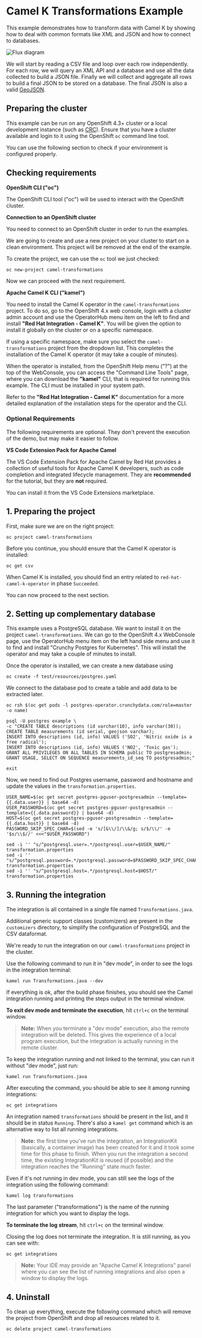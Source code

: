 # Camel K Transformations Example

This example demonstrates how to transform data with Camel K by showing how to deal with common formats like XML and JSON and how to connect to databases.

![Flux diagram](images/flux_diagram.svg)

We will start by reading a CSV file and loop over each row independently. For each row, we will query an XML API and a database and use all the data collected to build a JSON file. Finally we will collect and aggregate all rows to build a final JSON to be stored on a database. The final JSON is also a valid [GeoJSON](https://geojson.org/).

## Preparing the cluster

This example can be run on any OpenShift 4.3+ cluster or a local development instance (such as [CRC](https://github.com/code-ready/crc)). Ensure that you have a cluster available and login to it using the OpenShift `oc` command line tool.

You can use the following section to check if your environment is configured properly.

## Checking requirements
**OpenShift CLI ("oc")**

The OpenShift CLI tool ("oc") will be used to interact with the OpenShift cluster.

**Connection to an OpenShift cluster**

You need to connect to an OpenShift cluster in order to run the examples.

We are going to create and use a new project on your cluster to start on a clean environment. This project will be removed at the end of the example.

To create the project, we can use the `oc` tool we just checked:

```
oc new-project camel-transformations
```

Now we can proceed with the next requirement.

**Apache Camel K CLI ("kamel")**

You need to install the Camel K operator in the `camel-transformations` project. To do so, go to the OpenShift 4.x web console, login with a cluster admin account and use the OperatorHub menu item on the left to find and install **"Red Hat Integration - Camel K"**. You will be given the option to install it globally on the cluster or on a specific namespace.

If using a specific namespace, make sure you select the `camel-transformations` project from the dropdown list.
This completes the installation of the Camel K operator (it may take a couple of minutes).

When the operator is installed, from the OpenShift Help menu ("?") at the top of the WebConsole, you can access the "Command Line Tools" page, where you can download the **"kamel"** CLI, that is required for running this example. The CLI must be installed in your system path.

Refer to the **"Red Hat Integration - Camel K"** documentation for a more detailed explanation of the installation steps for the operator and the CLI.

### Optional Requirements

The following requirements are optional. They don't prevent the execution of the demo, but may make it easier to follow.

**VS Code Extension Pack for Apache Camel**

The VS Code Extension Pack for Apache Camel by Red Hat provides a collection of useful tools for Apache Camel K developers,
such as code completion and integrated lifecycle management. They are **recommended** for the tutorial, but they are **not**
required.

You can install it from the VS Code Extensions marketplace.

## 1. Preparing the project

First, make sure we are on the right project:

```
oc project camel-transformations
```

Before you continue, you should ensure that the Camel K operator is installed:

```
oc get csv
```

When Camel K is installed, you should find an entry related to `red-hat-camel-k-operator` in phase `Succeeded`.

You can now proceed to the next section.

## 2. Setting up complementary database

This example uses a PostgreSQL database. We want to install it on the project `camel-transformations`. We can go to the OpenShift 4.x WebConsole page, use the OperatorHub menu item on the left hand side menu and use it to find and install "Crunchy Postgres for Kubernetes". This will install the operator and may take a couple of minutes to install.

Once the operator is installed, we can create a new database using

```
oc create -f test/resources/postgres.yaml
```

We connect to the database pod to create a table and add data to be extracted later.

```
oc rsh $(oc get pods -l postgres-operator.crunchydata.com/role=master -o name)
```

```
psql -U postgres example \
-c "CREATE TABLE descriptions (id varchar(10), info varchar(30));
CREATE TABLE measurements (id serial, geojson varchar);
INSERT INTO descriptions (id, info) VALUES ('SO2', 'Nitric oxide is a free radical');
INSERT INTO descriptions (id, info) VALUES ('NO2', 'Toxic gas');
GRANT ALL PRIVILEGES ON ALL TABLES IN SCHEMA public TO postgresadmin;
GRANT USAGE, SELECT ON SEQUENCE measurements_id_seq TO postgresadmin;"
```

```
exit
```

Now, we need to find out Postgres username, password and hostname and update the values in the `transformation.properties`.
```
USER_NAME=$(oc get secret postgres-pguser-postgresadmin --template={{.data.user}} | base64 -d)
USER_PASSWORD=$(oc get secret postgres-pguser-postgresadmin --template={{.data.password}} | base64 -d)
HOST=$(oc get secret postgres-pguser-postgresadmin --template={{.data.host}} | base64 -d)
PASSWORD_SKIP_SPEC_CHAR=$(sed -e 's/[&\\/]/\\&/g; s/$/\\/' -e '$s/\\$//' <<<"$USER_PASSWORD")

sed -i '' "s/^postgresql.user=.*/postgresql.user=$USER_NAME/" transformation.properties
sed -i '' "s/^postgresql.password=.*/postgresql.password=$PASSWORD_SKIP_SPEC_CHAR/" transformation.properties
sed -i '' "s/^postgresql.host=.*/postgresql.host=$HOST/" transformation.properties
```

## 3. Running the integration

The integration is all contained in a single file named `Transformations.java`.

Additional generic support classes (customizers) are present in the `customizers` directory, to simplify the configuration of PostgreSQL and the CSV dataformat.

We're ready to run the integration on our `camel-transformations` project in the cluster.

Use the following command to run it in "dev mode", in order to see the logs in the integration terminal:

```
kamel run Transformations.java --dev
```

If everything is ok, after the build phase finishes, you should see the Camel integration running and printing the steps output in the terminal window.

**To exit dev mode and terminate the execution**, hit `ctrl+c` on the terminal window.

> **Note:** When you terminate a "dev mode" execution, also the remote integration will be deleted. This gives the experience of a local program execution, but the integration is actually running in the remote cluster.

To keep the integration running and not linked to the terminal, you can run it without "dev mode", just run:

```
kamel run Transformations.java
```

After executing the command, you should be able to see it among running integrations:

```
oc get integrations
```

An integration named `transformations` should be present in the list, and it should be in status `Running`. There's also a `kamel get` command which is an alternative way to list all running integrations.

> **Note:** the first time you've run the integration, an IntegrationKit (basically, a container image) has been created for it and
> it took some time for this phase to finish. When you run the integration a second time, the existing IntegrationKit is reused
> (if possible) and the integration reaches the "Running" state much faster.

Even if it's not running in dev mode, you can still see the logs of the integration using the following command:

```
kamel log transformations
```

The last parameter ("transformations") is the name of the running integration for which you want to display the logs.

**To terminate the log stream**, hit `ctrl+c` on the terminal window.

Closing the log does not terminate the integration. It is still running, as you can see with:

```
oc get integrations
```

> **Note:** Your IDE may provide an "Apache Camel K Integrations" panel where you can see the list of running integrations and also open a window to display the logs.

## 4. Uninstall

To clean up everything, execute the following command which will remove the project from OpenShift and drop all resources related to it.

```
oc delete project camel-transformations
```
